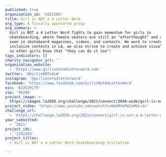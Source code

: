 ```yaml
---
published: true
organization_id: '2021203'
title: Girl is NOT a 4 Letter Word
org_type: A fiscally sponsored group
org_summary: >-
  Girl is NOT a 4 Letter Word fights to gain momentum for girls in
  skateboarding, where female skaters are still an "afterthought" and are rarely
  seen in skateboard magazines, videos, and contests. We work to create female
  inclusive contests in LA, we also strive to create and achieve visual exposure
  so other girls know that "they can do it too"!
tags_indicators: []
charity_navigator_url: ''
organization_website:
  - 'https://www.girlisnota4letterword.com'
twitter: '@GirlisNOTa4LW'
instagram: '@girlisnota4letterword'
facebook: 'https://www.facebook.com/GirlisNotA4LetterWord'
ein: '822529179'
zip: '90266'
project_image: >-
  https://images.la2050.org/challenge/2021/connect/2048-wide/girl-is-not-a-4-letter-word.jpg
project_video: 'https://www.youtube.com/watch?v=NakRYmFWJaM&t=3s'
challenge_url:
  - 'https://challenge.la2050.org/2021/connect/girl-is-not-a-4-letter-word/'
year_submitted:
  - '2021'
project_ids:
  - '1202203'
project_titles:
  - Girl is NOT a 4 Letter Word Skateboarding Initiative

---
```

